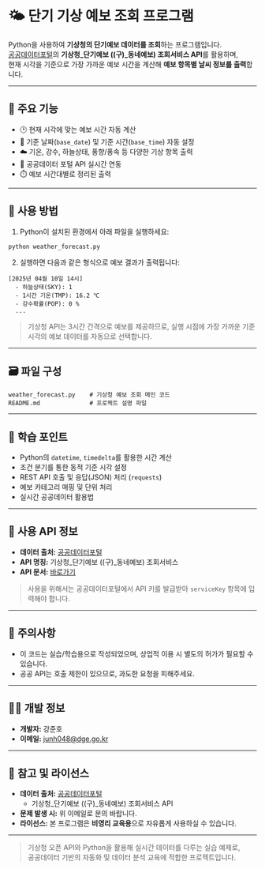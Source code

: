 # 🌤️ 단기 기상 예보 조회 프로그램

Python을 사용하여 **기상청의 단기예보 데이터를 조회**하는 프로그램입니다.  
[공공데이터포털](https://www.data.go.kr/)의 **기상청_단기예보 ((구)_동네예보) 조회서비스 API**를 활용하며,  
현재 시각을 기준으로 가장 가까운 예보 시간을 계산해 **예보 항목별 날씨 정보를 출력**합니다.

---

## 📌 주요 기능

- 🕑 현재 시각에 맞는 예보 시간 자동 계산
- 📆 기준 날짜(`base_date`) 및 기준 시간(`base_time`) 자동 설정
- ☁️ 기온, 강수, 하늘상태, 풍향/풍속 등 다양한 기상 항목 출력
- 📡 공공데이터 포털 API 실시간 연동
- ⏱️ 예보 시간대별로 정리된 출력

---

## 🔧 사용 방법

1. Python이 설치된 환경에서 아래 파일을 실행하세요:

```bash
python weather_forecast.py
```

2. 실행하면 다음과 같은 형식으로 예보 결과가 출력됩니다:

```
[2025년 04월 10일 14시]
  - 하늘상태(SKY): 1 
  - 1시간 기온(TMP): 16.2 ℃
  - 강수확률(POP): 0 %
  ...
```

> 기상청 API는 3시간 간격으로 예보를 제공하므로, 실행 시점에 가장 가까운 기준 시각의 예보 데이터를 자동으로 선택합니다.

---

## 🗃️ 파일 구성

```plaintext
weather_forecast.py    # 기상청 예보 조회 메인 코드
README.md              # 프로젝트 설명 파일
```

---

## 🧠 학습 포인트

- Python의 `datetime`, `timedelta`를 활용한 시간 계산
- 조건 분기를 통한 동적 기준 시각 설정
- REST API 호출 및 응답(JSON) 처리 (`requests`)
- 예보 카테고리 매핑 및 단위 처리
- 실시간 공공데이터 활용법

---

## 📡 사용 API 정보

- **데이터 출처:** [공공데이터포털](https://www.data.go.kr/)
- **API 명칭:** 기상청_단기예보 ((구)_동네예보) 조회서비스
- **API 문서:** [바로가기](https://www.data.go.kr/data/15084084/openapi.do)

> 사용을 위해서는 공공데이터포털에서 API 키를 발급받아 `serviceKey` 항목에 입력해야 합니다.

---

## 🔑 주의사항

- 이 코드는 실습/학습용으로 작성되었으며, 상업적 이용 시 별도의 허가가 필요할 수 있습니다.
- 공공 API는 호출 제한이 있으므로, 과도한 요청을 피해주세요.

---

## 👨‍💻 개발 정보

- **개발자:** 강준호  
- **이메일:** [junh048@dge.go.kr](mailto:junh048@dge.go.kr)

---

## 📝 참고 및 라이선스

- **데이터 출처:** [공공데이터포털](https://www.data.go.kr/)
  - 기상청_단기예보 ((구)_동네예보) 조회서비스 API
- **문제 발생 시:** 위 이메일로 문의 바랍니다.
- **라이선스:** 본 프로그램은 **비영리 교육용**으로 자유롭게 사용하실 수 있습니다.

---

> 기상청 오픈 API와 Python을 활용해 실시간 데이터를 다루는 실습 예제로,  
> 공공데이터 기반의 자동화 및 데이터 분석 교육에 적합한 프로젝트입니다.
